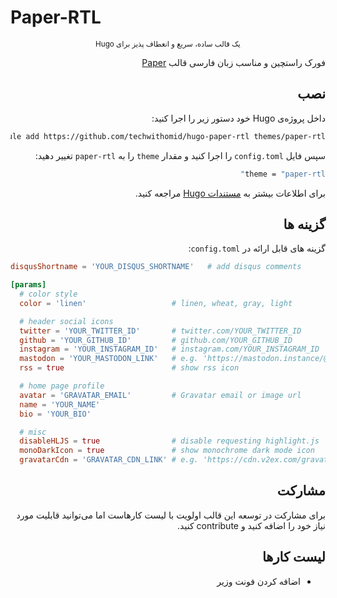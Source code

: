 # Paper-RTL
<div dir="rtl">
<div align="center">
    <small>
    یک قالب ساده، سریع و انعطاف پذیز برای Hugo
    </small>
</div>
<p>
فورک راستچین و مناسب زبان فارسی قالب <a href="https://github.com/nanxiaobei/hugo-paper">Paper</a>
</p>

## نصب
داخل پروژه‌ی Hugo خود دستور زیر را اجرا کنید:

```bash
git submodule add https://github.com/techwithomid/hugo-paper-rtl themes/paper-rtl
```
سپس فایل ‍‍`config.toml` را اجرا کنید و مقدار `theme` را به `paper-rtl` تغییر دهید:
```bash
theme = "paper-rtl"
```
برای اطلاعات بیشتر به <a href="https://gohugo.io/getting-started/quick-start/#step-3-add-a-theme">مستندات Hugo</a> مراجعه کنید.
## گزینه ها
گزینه های قابل ارائه در `config.toml`:
</div>

```toml
disqusShortname = 'YOUR_DISQUS_SHORTNAME'   # add disqus comments

[params]
  # color style
  color = 'linen'                   # linen, wheat, gray, light

  # header social icons
  twitter = 'YOUR_TWITTER_ID'       # twitter.com/YOUR_TWITTER_ID
  github = 'YOUR_GITHUB_ID'         # github.com/YOUR_GITHUB_ID
  instagram = 'YOUR_INSTAGRAM_ID'   # instagram.com/YOUR_INSTAGRAM_ID
  mastodon = 'YOUR_MASTODON_LINK'   # e.g. 'https://mastodon.instance/@xxx'
  rss = true                        # show rss icon

  # home page profile
  avatar = 'GRAVATAR_EMAIL'         # Gravatar email or image url
  name = 'YOUR_NAME'
  bio = 'YOUR_BIO'

  # misc
  disableHLJS = true                # disable requesting highlight.js
  monoDarkIcon = true               # show monochrome dark mode icon
  gravatarCdn = 'GRAVATAR_CDN_LINK' # e.g. 'https://cdn.v2ex.com/gravatar/'
```
<div dir="rtl">

## مشارکت
برای مشارکت در توسعه این قالب اولویت با لیست کارهاست اما می‌توانید قابلیت مورد نیاز خود را اضافه کنید و contribute کنید.

## لیست کارها
- اضافه کردن فونت وزیر

</div>